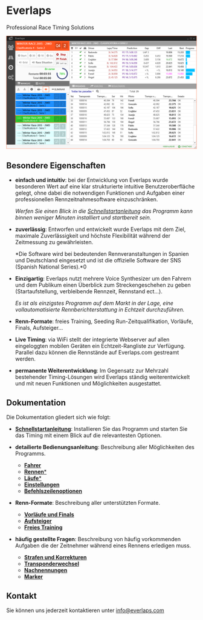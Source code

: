 
<div class="bs-docs-header" id="content" style="margin-bottom:0px">
	<div class="container">
		<h1>Everlaps</h1>
		<p>Professional Race Timing Solutions</p>
	</div>
</div>

![Everlaps](./img/heats.png)

##  Besondere Eigenschaften

- **einfach und intuitiv**: bei der Entwicklung von Everlaps wurde besonderen Wert auf eine klar strukturierte intuitive Benutzeroberfläche gelegt, ohne dabei die notwendigen Funktionen und Aufgaben einer professionellen Rennzeitnahmesoftware einzuschränken.

	*Werfen Sie einen Blick in die [Schnellstartanleitung](quick-start/index.html) das Programm kann binnen weniger Minuten installiert und startbereit sein.*

- **zuverlässig**: Entworfen und entwickelt wurde Everlaps mit dem Ziel, maximale Zuverlässigkeit und höchste Flexibilität während der Zeitmessung zu gewährleisten.
	
	*Die Software wird bei bedeutenden Rennveranstaltungen in Spanien und Deutschland eingesetzt und ist die offizielle Software der SNS (Spanish National Series).*0

- **Einzigartig**: Everlaps nutzt mehrere Voice Synthesizer um den Fahrern und dem Publikum einen Überblick zum Streckengeschehen zu geben  (Startaufstellung, verbleibende Rennzeit, Rennstand ect...).

	*Es ist als einzigstes Programm auf dem Markt in der Lage, eine vollautomatisierte Rennberichterstattung in Echtzeit durchzuführen.*
 
- **Renn-Formate**: freies Training, Seeding Run-Zeitqualifikation, Vorläufe, Finals, Aufsteiger...

- **Live Timing**: via WiFi stellt der integrierte Webserver auf allen eingeloggten mobilen Geräten ein Echtzeit-Rangliste zur Verfügung. Parallel dazu können die Rennstände auf Everlaps.com gestreamt werden. 

- **permanente Weiterentwicklung**: Im Gegensatz zur Mehrzahl bestehender Timing-Lösungen wird Everlaps ständig weiterentwickelt und mit neuen Funktionen und Möglichkeiten ausgestattet.

## Dokumentation

Die Dokumentation gliedert sich wie folgt:

- [**Schnellstartanleitung**](quick-start/index.html): Installieren Sie das Programm und starten Sie das Timing mit einem Blick auf die relevantesten Optionen.

- **detailierte Bedienungsanleitung**: Beschreibung aller Möglichkeiten des Programms.
	- [**Fahrer**](user-guide/drivers/index.html)
	- [**Rennen***](user-guide/races/index.html)
	- [**Läufe***](user-guide/heats/index.html)
	- [**Einstellungen**](user-guide/config/index.html)
	- [**Befehlszeilenoptionen**](user-guide/commands/index.html)

- **Renn-Formate**: Beschreibung aller unterstützten Formate.
 
	- [**Vorläufe und Finals**](race-formats/qualify-finals/index.html)
	- [**Aufsteiger**](race-formats/christmas-tree/index.html)
	- [**Freies Training**](race-formats/free-practice/index.html)

- **häufig gestellte Fragen**: Beschreibung von häufig vorkommenden Aufgaben die der Zeitnehmer während eines Rennens erledigen muss.
	- [**Strafen und Korrekturen**](common-tasks/punishments-corrections/index.html)
	- [**Transponderwechsel**](common-tasks/change-transponders/index.html)
	- [**Nachnennungen**](common-tasks/late-entries/index.html)
	- [**Marker**](common-tasks/tags/index.html)

## Kontakt

Sie können uns jederzeit kontaktieren unter [info@everlaps.com](mailto:info@everlaps.com)
